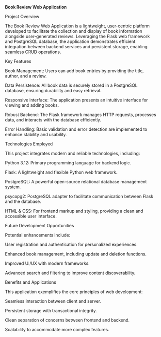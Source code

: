 **Book Review Web Application**

Project Overview

The Book Review Web Application is a lightweight, user-centric platform developed to facilitate the collection and display of book information alongside user-generated reviews. Leveraging the Flask web framework and PostgreSQL database, the application demonstrates efficient integration between backend services and persistent storage, enabling seamless CRUD operations.


Key Features

Book Management: Users can add book entries by providing the title, author, and a review.

Data Persistence: All book data is securely stored in a PostgreSQL database, ensuring durability and easy retrieval.

Responsive Interface: The application presents an intuitive interface for viewing and adding books.

Robust Backend: The Flask framework manages HTTP requests, processes data, and interacts with the database efficiently.

Error Handling: Basic validation and error detection are implemented to enhance stability and usability.


Technologies Employed

This project integrates modern and reliable technologies, including:

Python 3.12: Primary programming language for backend logic.

Flask: A lightweight and flexible Python web framework.

PostgreSQL: A powerful open-source relational database management system.

psycopg2: PostgreSQL adapter to facilitate communication between Flask and the database.

HTML & CSS: For frontend markup and styling, providing a clean and accessible user interface.


Future Development Opportunities

Potential enhancements include:

User registration and authentication for personalized experiences.

Enhanced book management, including update and deletion functions.

Improved UI/UX with modern frameworks.

Advanced search and filtering to improve content discoverability.

Benefits and Applications

This application exemplifies the core principles of web development:

Seamless interaction between client and server.

Persistent storage with transactional integrity.

Clean separation of concerns between frontend and backend.

Scalability to accommodate more complex features.
